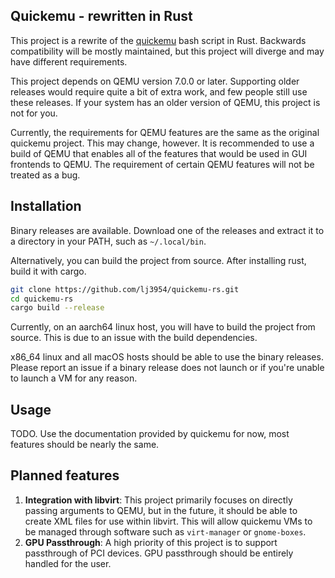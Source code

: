 ## Quickemu - rewritten in Rust

This project is a rewrite of the [quickemu](https://github.com/quickemu-project/quickemu) bash script in Rust.
Backwards compatibility will be mostly maintained, but this project will diverge and may have different requirements.

This project depends on QEMU version 7.0.0 or later. Supporting older releases would require quite a bit of extra work,
and few people still use these releases. If your system has an older version of QEMU, this project is not for you. 

Currently, the requirements for QEMU features are the same as the original quickemu project. This may change, however.
It is recommended to use a build of QEMU that enables all of the features that would be used in GUI frontends to QEMU.
The requirement of certain QEMU features will not be treated as a bug.

## Installation

Binary releases are available. Download one of the releases and extract it to a directory in your PATH, such as `~/.local/bin`. 

Alternatively, you can build the project from source. After installing rust, build it with cargo.


```bash
git clone https://github.com/lj3954/quickemu-rs.git
cd quickemu-rs
cargo build --release
```

Currently, on an aarch64 linux host, you will have to build the project from source. This is due to an issue with the build dependencies.

x86_64 linux and all macOS hosts should be able to use the binary releases. Please report an issue if a binary release
does not launch or if you're unable to launch a VM for any reason.

## Usage

TODO. Use the documentation provided by quickemu for now, most features should be nearly the same.


## Planned features

1. **Integration with libvirt**: This project primarily focuses on directly passing arguments to QEMU, but in the future,
it should be able to create XML files for use within libvirt. This will allow quickemu VMs to be managed through software
such as `virt-manager` or `gnome-boxes`. 
2. **GPU Passthrough**: A high priority of this project is to support passthrough of PCI devices. GPU passthrough
should be entirely handled for the user. 

